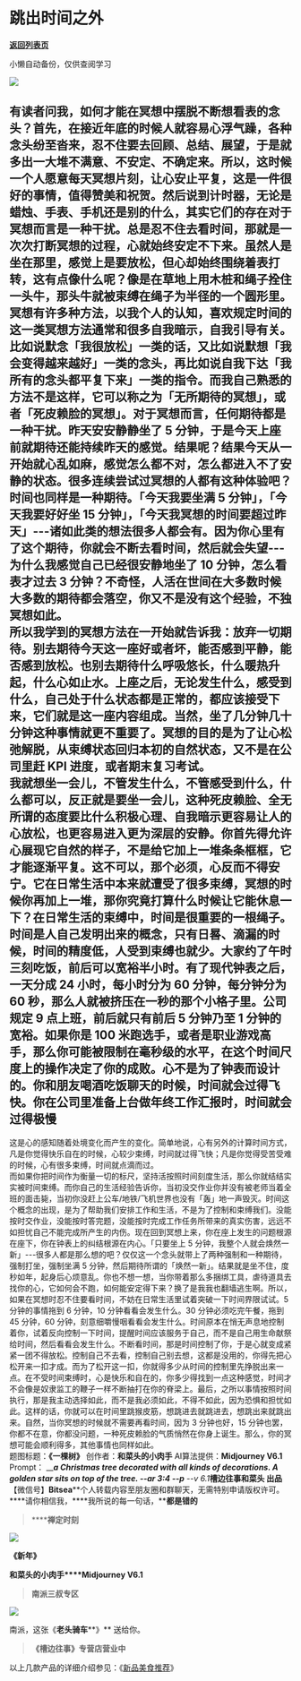 # 跳出时间之外

[**返回列表页**](/gzh/槽边往事)

小懒自动备份，仅供查阅学习

![](https://mmbiz.qpic.cn/mmbiz_jpg/Ia6gU9JNtkqc5T2HuhXmvkFznDxBohB2WyIdnd4eicAw3icx7g5dibwyrRjeZINq3p2x23mktUicqhjicocv3WQIuVg/640?wx_fmt=jpeg&from;=appmsg)

有读者问我，如何才能在冥想中摆脱不断想看表的念头？首先，在接近年底的时候人就容易心浮气躁，各种念头纷至沓来，忍不住要去回顾、总结、展望，于是就多出一大堆不满意、不安定、不确定来。所以，这时候一个人愿意每天冥想片刻，让心安止平复，这是一件很好的事情，值得赞美和祝贺。然后说到计时器，无论是蜡烛、手表、手机还是别的什么，其实它们的存在对于冥想而言是一种干扰。总是忍不住去看时间，那就是一次次打断冥想的过程，心就始终安定不下来。虽然人是坐在那里，感觉上是要放松，但心却始终围绕着表打转，这有点像什么呢？像是在草地上用木桩和绳子拴住一头牛，那头牛就被束缚在绳子为半径的一个圆形里。冥想有许多种方法，以我个人的认知，喜欢规定时间的这一类冥想方法通常和很多自我暗示，自我引导有关。比如说默念「我很放松」一类的话，又比如说默想「我会变得越来越好」一类的念头，再比如说自我下达「我所有的念头都平复下来」一类的指令。而我自己熟悉的方法不是这样，它可以称之为「无所期待的冥想」，或者「死皮赖脸的冥想」。对于冥想而言，任何期待都是一种干扰。昨天安安静静坐了
5
分钟，于是今天上座前就期待还能持续昨天的感觉。结果呢？结果今天从一开始就心乱如麻，感觉怎么都不对，怎么都进入不了安静的状态。很多连续尝试过冥想的人都有这种体验吧？时间也同样是一种期待。「今天我要坐满
5 分钟」，「今天我要好好坐 15
分钟」，「今天我冥想的时间要超过昨天」---诸如此类的想法很多人都会有。因为你心里有了这个期待，你就会不断去看时间，然后就会失望---
为什么我感觉自己已经很安静地坐了 10 分钟，怎么看表才过去 3
分钟？不奇怪，人活在世间在大多数时候大多数的期待都会落空，你又不是没有这个经验，不独冥想如此。  
所以我学到的冥想方法在一开始就告诉我：放弃一切期待。别去期待今天这一座好或者坏，能否感到平静，能否感到放松。也别去期待什么呼吸悠长，什么暖热升起，什么心如止水。上座之后，无论发生什么，感受到什么，自己处于什么状态都是正常的，都应该接受下来，它们就是这一座内容组成。当然，坐了几分钟几十分钟这种事情就更不重要了。冥想的目的是为了让心松弛解脱，从束缚状态回归本初的自然状态，又不是在公司里赶
KPI 进度，或者期末复习考试。  
我就想坐一会儿，不管发生什么，不管感受到什么，什么都可以，反正就是要坐一会儿，这种死皮赖脸、全无所谓的态度要比什么积极心理、自我暗示更容易让人的心放松，也更容易进入更为深层的安静。你首先得允许心展现它自然的样子，不是给它加上一堆条条框框，它才能逐渐平复。这不可以，那个必须，心反而不得安宁。它在日常生活中本来就遭受了很多束缚，冥想的时候你再加上一堆，那你究竟打算什么时候让它能休息一下？在日常生活的束缚中，时间是很重要的一根绳子。时间是人自己发明出来的概念，只有日晷、滴漏的时候，时间的精度低，人受到束缚也就少。大家约了午时三刻吃饭，前后可以宽裕半小时。有了现代钟表之后，一天分成
24 小时，每小时分为 60 分钟，每分钟分为 60 秒，那么人就被挤压在一秒的那个小格子里。公司规定 9 点上班，前后就只有前后 5 分钟乃至 1
分钟的宽裕。如果你是 100
米跑选手，或者是职业游戏高手，那么你可能被限制在毫秒级的水平，在这个时间尺度上的操作决定了你的成败。心不是为了钟表而设计的。你和朋友喝酒吃饭聊天的时候，时间就会过得飞快。你在公司里准备上台做年终工作汇报时，时间就会过得极慢
---
这是心的感知随着处境变化而产生的变化。简单地说，心有另外的计算时间方式，凡是你觉得快乐自在的时候，心较少束缚，时间就过得飞快；凡是你觉得受苦受难的时候，心有很多束缚，时间就点滴而过。  
而如果你把时间作为衡量一切的标尺，坚持活按照时间刻度生活，那么你就结结实实被时间束缚。而你自己的生活经验告诉你，当初没交作业你并没有被老师当着全班的面击毙，当初你没赶上公车/地铁/飞机世界也没有「轰」地一声毁灭。时间这个概念的出现，是为了帮助我们安排工作和生活，不是为了控制和束缚我们。没能按时交作业，没能按时答完题，没能按时完成工作任务所带来的真实伤害，远远不如担忧自己不能完成所产生的内伤。现在回到冥想上来，你在座上发生的问题根源在座下，你在钟表上的纠结根源在内心。「只要坐上
5 分钟，我整个人就会焕然一新」---很多人都是那么想的吧？仅仅这一个念头就带上了两种强制和一种期待，强制打坐，强制坐满 5
分钟，然后期待所谓的「焕然一新」。结果就是坐不住，度秒如年，起身后心烦意乱。你也不想一想，当你带着那么多捆绑工具，虐待道具去找你的心，它如何会不跑，如何能安定得下来？换了是我我也翻墙逃生啊。所以，如果在冥想时忍不住要看时间，不妨在日常生活里试着突破一下时间界限试试。5
分钟的事情拖到 6 分钟，10 分钟看看会发生什么。30 分钟必须吃完午餐，拖到 45 分钟，60
分钟，刻意细嚼慢咽看看会发生什么。时间原本在悄无声息地控制着你，试着反向控制一下时间，提醒时间应该服务于自己，而不是自己用生命献祭给时间，然后看看会发生什么。不断看时间，那是时间控制了你，于是心就变成紧紧一团不得放松。控制自己不去看，控制自己别去想，这都是没用的，你得先把心松开来一扣才成。而为了松开这一扣，你就得多少从时间的控制里先挣脱出来一点。在不受时间束缚时，心是快乐和自在的，你多少得找到一点这种感觉，时间才不会像是奴隶监工的鞭子一样不断抽打在你的脊梁上。最后，之所以事情按照时间执行，那是我主动选择如此，而不是我必须如此，不得不如此，因为恐惧和担忧如此。这样的话，你就可以在时间里跳猴皮筋，想跳进去就跳进去，想跳出来就跳出来。自然，当你冥想的时候就不需要再看时间，因为
3 分钟也好，15 分钟也罢，你都不在意，你都没问题，一种死皮赖脸的气质悄然在你身上诞生。那么，你的冥想可能会顺利得多，其他事情也同样如此。  
题图标题：**《一棵树》** 创作者：**和菜头的小肉手** AI算法提供：**Midjourney V6.1** Prompt： ______a
Christmas tree decorated with all kinds of decorations. A golden star sits on
top of the tree. --ar 3:4 --p___ \--v 6.1_**槽边往事****和菜头
出品******【微信号】****Bitsea******个人转载内容至朋友圈和群聊天，无需特别申请版权许可。****请你相信我，****我所说的每一句话，****都是错的**

> ******禅定时刻**

![](https://mmbiz.qpic.cn/mmbiz_jpg/Ia6gU9JNtkqc5T2HuhXmvkFznDxBohB25XiadNrXAxjzvKPRJZ3vV0l6HHtwzuLw4TQJe9Iv8pARtDyRTvs7mLA/640?wx_fmt=jpeg&from;=appmsg)

**《新年》**

**和菜头的小肉手****Midjourney V6.1**

> **南派三叔专区**

![](https://mmbiz.qpic.cn/mmbiz_jpg/Ia6gU9JNtkqc5T2HuhXmvkFznDxBohB2P2azGFVOIh5m23F4ReDiaagBEEXickpEGufLNxnSrZbnuN6Sd6RSZjpQ/640?wx_fmt=jpeg&from;=appmsg)

南派，这张《**老头骑车****》** 送给你。

> **《槽边往事》专营店营业中**

以上几款产品的详细介绍参见：《[新品美食推荐](https://mp.weixin.qq.com/s?__biz=MjM5MjAzODU2MA==&mid=2652801681&idx=1&sn=14620ec952928e23d02fc38dcf3acdeb&scene=21#wechat_redirect)》

  

